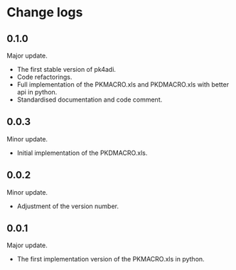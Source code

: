 # Change logs
## 0.1.0
Major update.
* The first stable version of pk4adi.
* Code refactorings.
* Full implementation of the PKMACRO.xls and PKDMACRO.xls with better api in python.
* Standardised documentation and code comment.

## 0.0.3
Minor update.
* Initial implementation of the PKDMACRO.xls.

## 0.0.2
Minor update.
* Adjustment of the version number.

## 0.0.1
Major update.
* The first implementation version of the PKMACRO.xls in python.


